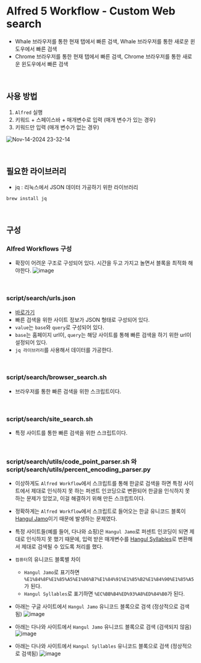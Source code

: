 # Alfred 5 Workflow - Custom Web search
- Whale 브라우저를 통한 현재 탭에서 빠른 검색, Whale 브라우저를 통한 새로운 윈도우에서 빠른 검색
- Chrome 브라우저를 통한 현재 탭에서 빠른 검색, Chrome 브라우저를 통한 새로운 윈도우에서 빠른 검색

<br>

## 사용 방법

1. `Alfred` 실행
2. 키워드 + 스페이스바 + 매개변수로 입력 (매개 변수가 있는 경우)
3. 키워드만 입력 (매개 변수가 없는 경우)

![Nov-14-2024 23-32-14](https://github.com/user-attachments/assets/743189c9-4af3-472d-a04c-65fab82e7d75)

<br>

## 필요한 라이브러리
- jq : 리눅스에서 JSON 데이터 가공하기 위한 라이브러리
```
brew install jq
```

<br>

## 구성

### Alfred Workflows 구성
- 확장이 어려운 구조로 구성되어 있다. 시간을 두고 가지고 놀면서 블록을 최적화 해야한다.
![image](https://github.com/user-attachments/assets/5c312c66-70d7-403a-9282-73cb1374cf51)

<br>

### script/search/urls.json
- [바로가기](https://github.com/Daeho-Son/custom-web-search/blob/main/script/search/urls.json)
- 빠른 검색을 위한 사이트 정보가 JSON 형태로 구성되어 있다.
- `value`는 `base`와 `query`로 구성되어 있다.
- `base`는 홈페이지 url이, `query`는 해당 사이트를 통해 빠른 검색을 하기 위한 url이 설정되어 있다.
- `jq 라이브러리`를 사용해서 데이터를 가공한다.

<br>

### script/search/browser_search.sh
- 브라우저를 통한 빠른 검색을 위한 스크립트이다.

<br>

### script/search/site_search.sh
- 특정 사이트를 통한 빠른 검색을 위한 스크립트이다.

<br>

### script/search/utils/code_point_parser.sh 와 script/search/utils/percent_encoding_parser.py
- 이상하게도 `Alfred Workflow`에서 스크립트를 통해 한글로 검색을 하면 특정 사이트에서 제대로 인식하지 못 하는 퍼센트 인코딩으로 변환되어 한글을 인식하지 못 하는 문제가 있었고, 이걸 해결하기 위해 만든 스크립트이다.

- 정확하게는 `Alfred Workflow`에서 스크립트로 들어오는 한글 유니코드 블록이 [Hangul Jamo](https://en.wikipedia.org/wiki/Hangul_Jamo_(Unicode_block))이기 때문에 발생하는 문제였다.

- 특정 사이트들(예를 들어, 다나와 쇼핑)은 `Hangul Jamo`로 퍼센트 인코딩이 되면 제대로 인식하지 못 했기 때문에, 입력 받은 매개변수를 [Hangul Syllables](https://en.wikipedia.org/wiki/Hangul_Syllables)로 변환해서 제대로 검색될 수 있도록 처리를 했다.

- `컴퓨터`의 유니코드 블록별 차이
  - `Hangul Jamo`로 표기하면 `%E1%84%8F%E1%85%A5%E1%86%B7%E1%84%91%E1%85%B2%E1%84%90%E1%85%A5`가 된다.
  - `Hangul Syllables`로 표기하면 `%EC%BB%B4%ED%93%A8%ED%84%B0`가 된다.

- 아래는 구글 사이트에서 `Hangul Jamo` 유니코드 블록으로 검색 (정상적으로 검색됨)
  ![image](https://github.com/user-attachments/assets/8a06b69b-0eb1-4d18-ae63-1905b040541b)

- 아래는 다나와 사이트에서 `Hangul Jamo` 유니코드 블록으로 검색 (검색되지 않음)
  ![image](https://github.com/user-attachments/assets/10c04918-390d-4405-a377-88bfc3146ba2)

- 아래는 다나와 사이트에서 `Hangul Syllables` 유니코드 블록으로 검색 (정상적으로 검색됨)
  ![image](https://github.com/user-attachments/assets/e0117d20-3ebb-40c9-a8b7-799be2a0b6c9)


